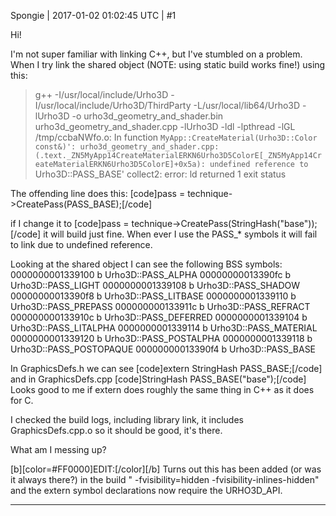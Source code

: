 Spongie | 2017-01-02 01:02:45 UTC | #1

Hi!

I'm not super familiar with linking C++, but I've stumbled on a problem. When I try link the shared object (NOTE: using static build works fine!) using this:
 > g++ -I/usr/local/include/Urho3D -I/usr/local/include/Urho3D/ThirdParty -L/usr/local/lib64/Urho3D -lUrho3D -o urho3d_geometry_and_shader.bin urho3d_geometry_and_shader.cpp -lUrho3D -ldl -lpthread -lGL
/tmp/ccbaNWfo.o: In function `MyApp::CreateMaterial(Urho3D::Color const&)':
urho3d_geometry_and_shader.cpp:(.text._ZN5MyApp14CreateMaterialERKN6Urho3D5ColorE[_ZN5MyApp14CreateMaterialERKN6Urho3D5ColorE]+0x5a): undefined reference to `Urho3D::PASS_BASE'
collect2: error: ld returned 1 exit status

The offending line does this:
[code]pass = technique->CreatePass(PASS_BASE);[/code]

if I change it to
[code]pass = technique->CreatePass(StringHash("base"));[/code]
it will build just fine. When ever I use the PASS_* symbols it will fail to link due to undefined reference.

Looking at the shared object I can see the following BSS symbols:
0000000001339100 b Urho3D::PASS_ALPHA
00000000013390fc b Urho3D::PASS_LIGHT
0000000001339108 b Urho3D::PASS_SHADOW
00000000013390f8 b Urho3D::PASS_LITBASE
0000000001339110 b Urho3D::PASS_PREPASS
000000000133911c b Urho3D::PASS_REFRACT
000000000133910c b Urho3D::PASS_DEFERRED
0000000001339104 b Urho3D::PASS_LITALPHA
0000000001339114 b Urho3D::PASS_MATERIAL
0000000001339120 b Urho3D::PASS_POSTALPHA
0000000001339118 b Urho3D::PASS_POSTOPAQUE
00000000013390f4 b Urho3D::PASS_BASE

In GraphicsDefs.h we can see
[code]extern StringHash PASS_BASE;[/code]
and in GraphicsDefs.cpp
[code]StringHash PASS_BASE("base");[/code]
Looks good to me if extern does roughly the same thing in C++ as it does for C.

I checked the build logs, including library link, it includes GraphicsDefs.cpp.o so it should be good, it's there.

What am I messing up?

[b][color=#FF0000]EDIT:[/color][/b]
Turns out this has been added (or was it always there?) in the build " -fvisibility=hidden -fvisibility-inlines-hidden" and the extern symbol declarations now require the URHO3D_API.

-------------------------

